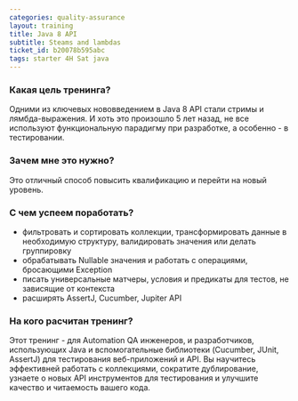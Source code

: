 ```yaml
---
categories: quality-assurance
layout: training
title: Java 8 API
subtitle: Steams and lambdas
ticket_id: b20078b595abc
tags: starter 4H Sat java
---
```

### Какая цель тренинга?
Одними из ключевых нововведением в Java 8 API стали стримы и лямбда-выражения. И хоть это произошло 5 лет назад, не все используют функциональную парадигму при разработке, а особенно - в тестировании.

### Зачем мне это нужно?
Это отличный способ повысить квалификацию и перейти на новый уровень. 

### С чем успеем поработать?
- фильтровать и сортировать коллекции, трансформировать данные в необходимую структуру, валидировать значения или делать группировку
- обрабатывать Nullable значения и работать с операциями, бросающими Exception
- писать универсальные матчеры, условия и предикаты для тестов, не зависящие от контекста
- расширять AssertJ, Cucumber, Jupiter API

### На кого расчитан тренинг?
Этот тренинг - для Automation QA инженеров, и разработчиков, использующих Java и вспомогательные библиотеки (Cucumber, JUnit, AssertJ) для тестирования веб-приложений и API. Вы научитесь эффективней работать с коллекциями, сократите дублирование, узнаете о новых API инструментов для тестирования и улучшите качество и читаемость вашего кода. 
